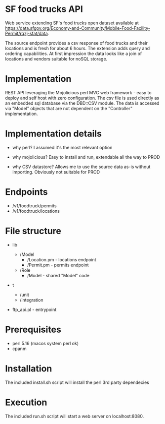 # SF food trucks API

Web service extending SF's food trucks open dataset available at https://data.sfgov.org/Economy-and-Community/Mobile-Food-Facility-Permit/rqzj-sfat/data.

The source endpoint provides a csv response of food trucks and their locations and is fresh for about 6 hours. The extension adds query and ordering capabilities. At first impression the data looks like a join of locations and vendors suitable for noSQL storage.

# Implementation
REST API leveraging the Mojolicious perl MVC web framework - easy to deploy and self host with zero configuration. The csv file is used directly as an embedded sql database via the DBD::CSV module. The data is accessed via "Model" objects that are not dependent on the "Controller" implementation.

# Implementation details
- why perl?
I assumed it's the most relevant option

- why mojolicious? 
Easy to install and run, extendable all the way to PROD

- why CSV datastore?
Allows me to use the source data as-is without importing. Obviously not suitable for PROD

# Endpoints
- /v1/foodtruck/permits
- /v1/foodtruck/locations

# File structure
- lib
	- /Model
		- /Location.pm - locations endpoint
		- /Permit.pm   - permits endpoint
	- /Role
		- /Model - shared "Model" code
- t
	- /unit
	- /integration

- ftp_api.pl - entrypoint

# Prerequisites
- perl 5.16 (macos system perl ok)
- cpanm

# Installation
The included install.sh script will install the perl 3rd party dependecies

# Execution
The included run.sh script will start a web server on localhost:8080.


